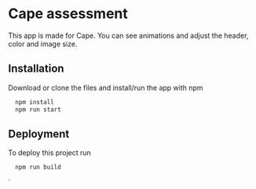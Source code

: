 
# Cape assessment

This app is made for Cape. You can see animations and adjust the header, color and image size. 


## Installation

Download or clone the files and install/run the app with npm

```bash
  npm install 
  npm run start
```
    
## Deployment

To deploy this project run

```bash
  npm run build
```

<img width="5" alt="image" src="https://user-images.githubusercontent.com/10981441/190680238-610c49f7-e158-43eb-8f12-a362b3170ebe.png">

